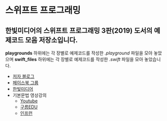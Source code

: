 # 스위프트 프로그래밍 #

한빛미디어의 스위프트 프로그래밍 3판(2019) 도서의 예제코드 모음 저장소입니다.
----------------------------

**playgrounds** 하위에는 각 장별로 예제코드를 작성한 *.playground* 파일을 모아 놓았으며
**swift_files** 하위에는 각 장별로 예제코드를 작성한 *.swift* 파일을 모아 놓았습니다.

* [저자 블로그](http://blog.yagom.net)
* [페이스북 그룹](https://facebook.com/groups/yagom)
* [한빛미디어](http://www.hanbit.co.kr/)
* 기본문법 영상강의
  * [Youtube](https://yagom.github.io/swift_basic/)
  * [구름EDU](http://edu.goorm.io/lecture/1141/%EC%95%BC%EA%B3%B0%EC%9D%98-%EC%8A%A4%EC%9C%84%ED%94%84%ED%8A%B8-%ED%94%84%EB%A1%9C%EA%B7%B8%EB%9E%98%EB%B0%8D)
  * [인프런](https://www.inflearn.com/course/%EC%8A%A4%EC%9C%84%ED%94%84%ED%8A%B8-%EA%B8%B0%EB%B3%B8-%EB%AC%B8%EB%B2%95/)